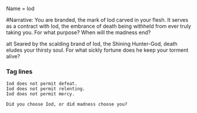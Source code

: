 Name = Iod

#Narrative: 
    You are branded, the mark of Iod carved in your flesh. It serves as a contract with Iod, the embrance of death being withheld from ever truly taking you. For what purpose? When will the madness end? 

alt
    Seared by the scalding brand of Iod, the Shining Hunter-God, death eludes your thirsty soul.
    For what sickly fortune does he keep your torment alive?

### Tag lines
    Iod does not permit defeat.
    Iod does not permit relenting.    
    Iod does not permit mercy.

    Did you choose Iod, or did madness choose you?

